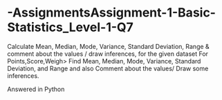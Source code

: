 # -AssignmentsAssignment-1-Basic-Statistics_Level-1-Q7
 Calculate Mean, Median, Mode, Variance, Standard Deviation, Range &amp; comment about the values / draw inferences, for the given dataset For Points,Score,Weigh> Find Mean, Median, Mode, Variance, Standard Deviation, and Range and also Comment about the values/ Draw some inferences.


Answered in Python
